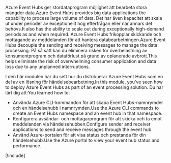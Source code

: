 <span data-ttu-id="6c899-101">Azure Event Hubs ger stordataprogram möjlighet att bearbeta stora mängder data.</span><span class="sxs-lookup"><span data-stu-id="6c899-101">Azure Event Hubs provides big data applications the capability to process large volume of data.</span></span> <span data-ttu-id="6c899-102">Det har även kapacitet att skala ut under perioder av exceptionellt hög efterfrågan eller när annars det behövs.</span><span class="sxs-lookup"><span data-stu-id="6c899-102">It also has the ability to scale out during exceptionally high-demand periods as and when required.</span></span> <span data-ttu-id="6c899-103">Azure Event Hubs frikopplar skickande och mottagande av meddelanden för att hantera databearbetningen.</span><span class="sxs-lookup"><span data-stu-id="6c899-103">Azure Event Hubs decouple the sending and receiving messages to manage the data processing.</span></span> <span data-ttu-id="6c899-104">På så sätt kan du eliminera risken för överbelastning av konsumentprogram och dataförlust på grund av oplanerade avbrott.</span><span class="sxs-lookup"><span data-stu-id="6c899-104">This helps eliminate the risk of overwhelming consumer application and data loss due to any unplanned interruptions.</span></span>

<span data-ttu-id="6c899-105">I den här modulen har du sett hur du distribuerar Azure Event Hubs som en del av en lösning för händelsebearbetning.</span><span class="sxs-lookup"><span data-stu-id="6c899-105">In this module, you've seen how to deploy Azure Event Hubs as part of an event processing solution.</span></span> <span data-ttu-id="6c899-106">Du har lärt dig att:</span><span class="sxs-lookup"><span data-stu-id="6c899-106">You learned how to:</span></span>

- <span data-ttu-id="6c899-107">Använda Azure CLI-kommandon för att skapa Event Hubs-namnrymder och en händelsehubb i namnrymden.</span><span class="sxs-lookup"><span data-stu-id="6c899-107">Use the Azure CLI commands to create an Event Hubs namespace and an event hub in that namespace.</span></span> 
- <span data-ttu-id="6c899-108">Konfigurera avsändar- och mottagarprogram för att skicka och ta emot meddelanden via händelsehubben.</span><span class="sxs-lookup"><span data-stu-id="6c899-108">Configure sender and receiver applications to send and receive messages through the event hub.</span></span>
- <span data-ttu-id="6c899-109">Använd Azure-portalen för att visa status och prestanda för din händelsehubb.</span><span class="sxs-lookup"><span data-stu-id="6c899-109">Use the Azure portal to view your event hub status and performance.</span></span>

[!include[](../../../includes/azure-sandbox-cleanup.md)]